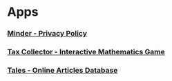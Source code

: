 # Apps

### [Minder - Privacy Policy](http://wattholm.github.io/apps/minder/privacy)

### [Tax Collector - Interactive Mathematics Game](https://thetaxcollector.herokuapp.com)

### [Tales - Online Articles Database](https://tales-from-a-mongo-db.herokuapp.com)

&nbsp;
&nbsp;
&nbsp;

